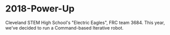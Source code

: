 # 2018-Power-Up

Cleveland STEM High School's "Electric Eagles", FRC team 3684. This year, we've decided to run a Command-based Iterative robot. 